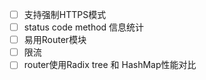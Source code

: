 - [ ] 支持强制HTTPS模式
- [ ] status code method 信息统计
- [ ] 易用Router模块
- [ ] 限流
- [ ] router使用Radix tree 和 HashMap性能对比